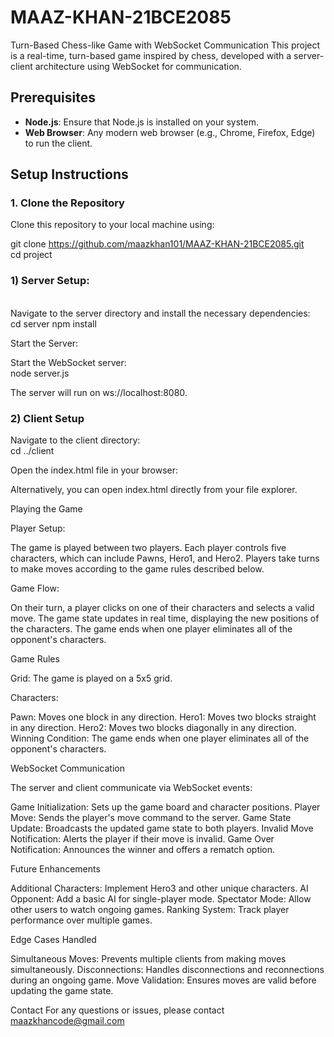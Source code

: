 # MAAZ-KHAN-21BCE2085
Turn-Based Chess-like Game with WebSocket Communication This project is a real-time, turn-based game inspired by chess, developed with a server-client architecture using WebSocket for communication.



## Prerequisites
- **Node.js**: Ensure that Node.js is installed on your system.
- **Web Browser**: Any modern web browser (e.g., Chrome, Firefox, Edge) to run the client.

## Setup Instructions

### 1. Clone the Repository
Clone this repository to your local machine using:

git clone https://github.com/maazkhan101/MAAZ-KHAN-21BCE2085.git
</br>
cd project



<h3>1) Server Setup:</h3>
</br>
Navigate to the server directory and install the necessary dependencies:
    </br>
    cd server
    npm install


Start the Server:

Start the WebSocket server:
</br>
   node server.js


The server will run on ws://localhost:8080.


<h3>2) Client Setup</h3>

Navigate to the client directory:
    </br>
    cd ../client

Open the index.html file in your browser:

Alternatively, you can open index.html directly from your file explorer.


Playing the Game

Player Setup:

The game is played between two players. Each player controls five characters, which can include Pawns, Hero1, and Hero2.
Players take turns to make moves according to the game rules described below.

Game Flow:

On their turn, a player clicks on one of their characters and selects a valid move.
The game state updates in real time, displaying the new positions of the characters.
The game ends when one player eliminates all of the opponent's characters.

Game Rules

Grid: The game is played on a 5x5 grid.

Characters:

Pawn: Moves one block in any direction.
Hero1: Moves two blocks straight in any direction.
Hero2: Moves two blocks diagonally in any direction.
Winning Condition: The game ends when one player eliminates all of the opponent's characters.

WebSocket Communication

The server and client communicate via WebSocket events:

Game Initialization: Sets up the game board and character positions.
Player Move: Sends the player's move command to the server.
Game State Update: Broadcasts the updated game state to both players.
Invalid Move Notification: Alerts the player if their move is invalid.
Game Over Notification: Announces the winner and offers a rematch option.

Future Enhancements

Additional Characters: Implement Hero3 and other unique characters.
AI Opponent: Add a basic AI for single-player mode.
Spectator Mode: Allow other users to watch ongoing games.
Ranking System: Track player performance over multiple games.

Edge Cases Handled

Simultaneous Moves: Prevents multiple clients from making moves simultaneously.
Disconnections: Handles disconnections and reconnections during an ongoing game.
Move Validation: Ensures moves are valid before updating the game state.

Contact
For any questions or issues, please contact maazkhancode@gmail.com
